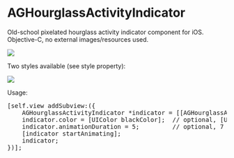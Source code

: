 # AGHourglassActivityIndicator
Old-school pixelated hourglass activity indicator component for iOS. Objective-C, no external images/resources used.

<img src="http://alsedi.com/github/AGHourglassActivityIndicator.gif">

Two styles available (see style property):

<img src="http://alsedi.com/github/AGHourglassActivityIndicator_styles.png">

Usage:
<pre>
[self.view addSubview:({
	AGHourglassActivityIndicator *indicator = [[AGHourglassActivityIndicator alloc] init]; // or initWithStyle, Frame etc...
	indicator.color = [UIColor blackColor];  // optional, [UIColor grayColor] is default one
	indicator.animationDuration = 5;         // optional, 7 seconds by default
	[indicator startAnimating];
	indicator;
})];
</pre>
